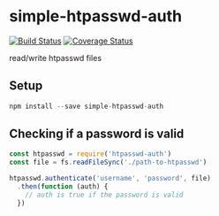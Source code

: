 # simple-htpasswd-auth 

[![Build Status](https://travis-ci.org/gillesdemey/simple-htpasswd-auth.svg?branch=master)](https://travis-ci.org/gillesdemey/simple-htpasswd-auth)
[![Coverage Status](https://coveralls.io/repos/github/gillesdemey/simple-htpasswd-auth/badge.svg?branch=master)](https://coveralls.io/github/gillesdemey/simple-htpasswd-auth?branch=master)

read/write htpasswd files

## Setup

```js
npm install --save simple-htpasswd-auth
```

## Checking if a password is valid

```js
const htpasswd = require('htpasswd-auth')
const file = fs.readFileSync('./path-to-htpasswd')

htpasswd.authenticate('username', 'password', file)
  .then(function (auth) {
    // auth is true if the password is valid
  })
```
